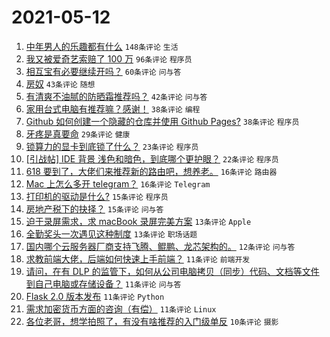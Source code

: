 # 2021-05-12

1. [中年男人的乐趣都有什么](https://www.v2ex.com/t/776398) `148条评论` `生活`
1. [我又被爱奇艺索赔了 100 万](https://www.v2ex.com/t/776461) `96条评论` `程序员`
1. [相互宝有必要继续开吗？](https://www.v2ex.com/t/776375) `60条评论` `问与答`
1. [房奴](https://www.v2ex.com/t/776467) `43条评论` `随想`
1. [有清爽不油腻的防晒霜推荐吗？](https://www.v2ex.com/t/776445) `42条评论` `问与答`
1. [家用台式电脑有推荐嘛？感谢！](https://www.v2ex.com/t/776369) `38条评论` `编程`
1. [Github 如何创建一个隐藏的仓库并使用 Github Pages?](https://www.v2ex.com/t/776373) `38条评论` `程序员`
1. [牙疼是真要命](https://www.v2ex.com/t/776511) `29条评论` `健康`
1. [锁算力的显卡到底锁了什么？](https://www.v2ex.com/t/776478) `23条评论` `程序员`
1. [[引战帖] IDE 背景 浅色和暗色，到底哪个更护眼？](https://www.v2ex.com/t/776441) `22条评论` `程序员`
1. [618 要到了，大佬们来推荐新的路由吧，想养老。](https://www.v2ex.com/t/776518) `16条评论` `路由器`
1. [Mac 上怎么多开 telegram？](https://www.v2ex.com/t/776440) `16条评论` `Telegram`
1. [打印机的驱动是什么?](https://www.v2ex.com/t/776548) `15条评论` `程序员`
1. [房地产税下的抉择？](https://www.v2ex.com/t/776547) `15条评论` `问与答`
1. [迫于录屏需求，求 macBook 录屏完美方案](https://www.v2ex.com/t/776477) `13条评论` `Apple`
1. [全勤奖头一次遇见这种制度](https://www.v2ex.com/t/776415) `13条评论` `职场话题`
1. [国内哪个云服务器厂商支持飞腾、鲲鹏、龙芯架构的。](https://www.v2ex.com/t/776447) `12条评论` `问与答`
1. [求教前端大佬，后端如何快速上手前端？](https://www.v2ex.com/t/776528) `11条评论` `前端开发`
1. [请问，在有 DLP 的监管下，如何从公司电脑拷贝（同步）代码、文档等文件到自己电脑或存储设备？](https://www.v2ex.com/t/776486) `11条评论` `问与答`
1. [Flask 2.0 版本发布](https://www.v2ex.com/t/776474) `11条评论` `Python`
1. [需求加密货币方面的咨询（有偿）](https://www.v2ex.com/t/776408) `11条评论` `Linux`
1. [各位老哥，想学拍照了，有没有啥推荐的入门级单反](https://www.v2ex.com/t/776526) `10条评论` `摄影`
